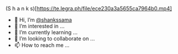   (S h a n k s)[https://te.legra.ph/file/ece230a3a5655ca7964b0.mp4]
- 👋 Hi, I’m [@shankssama](https://t.me/Shanks_Kun)
- 👀 I’m interested in ...
- 🌱 I’m currently learning ...
- 💞️ I’m looking to collaborate on ...
- 📫 How to reach me ...


